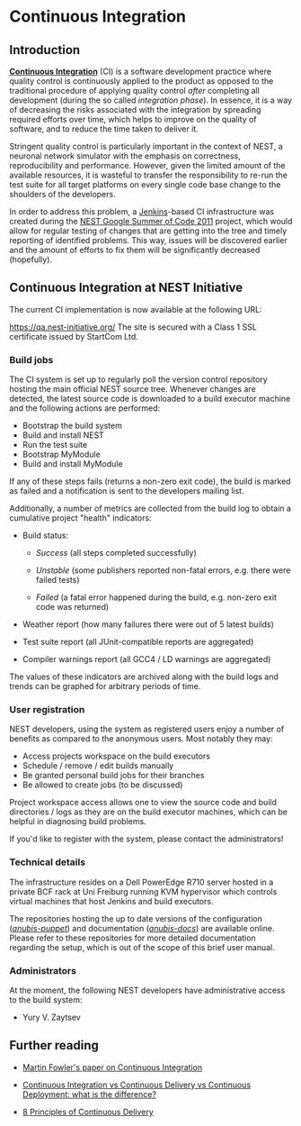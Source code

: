 Continuous Integration
======================

Introduction
------------

[**Continuous Integration**](http://en.wikipedia.org/wiki/Continuous_integration) (CI)
is a software development practice where quality control is continuously
applied to the product as opposed to the traditional procedure of
applying quality control *after* completing all development (during the
so called *integration phase*). In essence, it is a way of decreasing
the risks associated with the integration by spreading required efforts
over time, which helps to improve on the quality of software, and to
reduce the time taken to deliver it.

Stringent quality control is particularly important in the context of
NEST, a neuronal network simulator with the emphasis on correctness,
reproducibility and performance. However, given the limited amount of
the available resources, it is wasteful to transfer the responsibility
to re-run the test suite for all target platforms on every single code
base change to the shoulders of the developers.

In order to address this problem, a
[Jenkins](http://jenkins-ci.org/)-based CI infrastructure was created
during the [NEST Google Summer of Code
2011](http://www.google-melange.com/gsoc/project/google/gsoc2011/zaytsev/17001)
project, which would allow for regular testing of changes that are
getting into the tree and timely reporting of identified problems. This
way, issues will be discovered earlier and the amount of efforts to fix
them will be significantly decreased (hopefully).

Continuous Integration at NEST Initiative
--------------------------------------------------------------------------------------------------------------------------

The current CI implementation is now available at the following URL:

<https://qa.nest-initiative.org/>
The site is secured with a Class 1 SSL certificate issued by StartCom
Ltd.

### Build jobs

The CI system is set up to regularly poll the version control repository
hosting the main official NEST source tree. Whenever changes are
detected, the latest source code is downloaded to a build executor
machine and the following actions are performed:

-   Bootstrap the build system
-   Build and install NEST
-   Run the test suite
-   Bootstrap MyModule
-   Build and install MyModule

If any of these steps fails (returns a non-zero exit code), the build is
marked as failed and a notification is sent to the developers mailing
list.

Additionally, a number of metrics are collected from the build log to
obtain a cumulative project "health" indicators:

-   Build status:

    -   *Success* (all steps completed successfully)

    -   *Unstable* (some publishers reported non-fatal errors, e.g.
        there were failed tests)

    -   *Failed* (a fatal error happened during the build, e.g. non-zero
        exit code was returned)

-   Weather report (how many failures there were out of 5 latest builds)

-   Test suite report (all JUnit-compatible reports are aggregated)

-   Compiler warnings report (all GCC4 / LD warnings are aggregated)

The values of these indicators are archived along with the build logs
and trends can be graphed for arbitrary periods of time.

### User registration

NEST developers, using the system as registered users enjoy a number of
benefits as compared to the anonymous users. Most notably they may:

-   Access projects workspace on the build executors
-   Schedule / remove / edit builds manually
-   Be granted personal build jobs for their branches
-   Be allowed to create jobs (to be discussed)

Project workspace access allows one to view the source code and build
directories / logs as they are on the build executor machines, which can
be helpful in diagnosing build problems.

If you'd like to register with the system, please contact the
administrators!

### Technical details

The infrastructure resides on a Dell PowerEdge R710 server hosted in a
private BCF rack at Uni Freiburg running KVM hypervisor which controls
virtual machines that host Jenkins and build executors.

The repositories hosting the up to date versions of the configuration
([*anubis-puppet*](http://git.zaytsev.net/?p=anubis-puppet.git;a=summary))
and documentation
([*anubis-docs*](http://git.zaytsev.net/?p=anubis-docs.git;a=summary))
are available online. Please refer to these repositories for more
detailed documentation regarding the setup, which is out of the scope of
this brief user manual.

### Administrators

At the moment, the following NEST developers have administrative access
to the build system:

-   Yury V. Zaytsev

Further reading
---------------

-   [Martin Fowler's paper on Continuous
    Integration](http://martinfowler.com/articles/continuousIntegration.html)

-   [Continuous Integration vs Continuous Delivery vs Continuous
    Deployment: what is the
    difference?](http://www.itwriting.com/blog/4797-continuous-integration-vs-continuous-delivery-vs-continuous-deployment-what-is-the-difference.html)

-   [8 Principles of Continuous
    Delivery](http://java.dzone.com/articles/8-principles-continuous)
